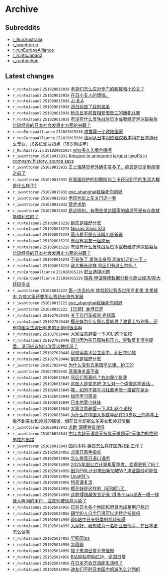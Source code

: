 # Archive

## Subreddits

- [r_RunAustralia](r_RunAustralia/index.md)
- [r_iwanttorun](r_iwanttorun/index.md)
- [r_runEuropaAlliance](r_runEuropaAlliance/index.md)
- [r_runtoJapan2](r_runtoJapan2/index.md)
- [r_runtonihon](r_runtonihon/index.md)

## Latest changes

- `r_runtoJapan2` `251029015938` [老哥们怎么应对专门的面接和小论文？](posts/r_runtoJapan2/251028235614_1oipnxa.md)
- `r_runtoJapan2` `251029015938` [在日小支人的煩惱。](posts/r_runtoJapan2/251028113337_1oi6vxb.md)
- `r_runtoJapan2` `251029015938` [J.I.B.A](posts/r_runtoJapan2/251028233649_1oip7kw.md)
- `r_runtoJapan2` `251029015938` [润日组毁了我的弟弟](posts/r_runtoJapan2/251028155137_1oid2gs.md)
- `r_runtoJapan2` `251029015938` [枪杀日本前首相安倍晋三的嫌犯认罪](posts/r_runtoJapan2/251028115920_1oi7dvz.md)
- `r_runtoJapan2` `251029015938` [有没有什么反映战后日本或者经济泡沫破裂后比较经典的日本社会发展史方面的书籍？](posts/r_runtoJapan2/251027170737_1ohk5nx.md)
- `r_runEuropaAlliance` `251029015936` [求推荐一个欧陆国家](posts/r_runEuropaAlliance/251028190005_1oii5m5.md)
- `r_runEuropaAlliance` `251029015936` [请问从日本润欧建议我本科在日本选什么专业，求各位润友指点（18岁刚成年）](posts/r_runEuropaAlliance/251028072212_1oi2yj5.md)
- `r_RunAustralia` `251029015934` [whv多久入境合适呢](posts/r_RunAustralia/251028133606_1oi9jsp.md)
- `r_iwanttorun` `251029015932` [Amazon to announce largest layoffs in company history, source says](posts/r_iwanttorun/251028172609_1oifn63.md)
- `r_iwanttorun` `251029015932` [去上海感觉老外确实变多了，应该是恢复到疫情之前了](posts/r_iwanttorun/251028130528_1oi8u3f.md)
- `r_iwanttorun` `251029015932` [在美国庇护的初期阶段工卡还没到手的生活大概是什么样子?](posts/r_iwanttorun/251028130645_1oi8v33.md)
- `r_iwanttorun` `251029015932` [eve_shanghai我操死你的妈](posts/r_iwanttorun/251028003832_1ohvmld.md)
- `r_iwanttorun` `251029015932` [老印也玩上车关门这一套](posts/r_iwanttorun/251028102129_1oi5lg5.md)
- `r_iwanttorun` `251029015932` [壁虎求助](posts/r_iwanttorun/251028114358_1oi72zc.md)
- `r_iwanttorun` `251029015932` [是这样的，有哪些发达国家的旅游签是有存款就能顺利过的？](posts/r_iwanttorun/251028022934_1ohxzzo.md)
- `r_runtoJapan2` `251028015228` [到底是經歷什麼](posts/r_runtoJapan2/251026221848_1ogxp1y.md)
- `r_runtoJapan2` `251028015228` [Nissan Silvia S13](posts/r_runtoJapan2/251027141130_1ohfgq2.md)
- `r_runtoJapan2` `251028015228` [高市是不是应该叫川普爸爸](posts/r_runtoJapan2/251028000419_1ohuw1f.md)
- `r_runtoJapan2` `251028015228` [有没有朋友一起来玩](posts/r_runtoJapan2/251027061237_1oh701b.md)
- `r_runtoJapan2` `251028015228` [有没有什么反映战后日本或者经济泡沫破裂后比较经典的日本社会发展史方面的书籍？](posts/r_runtoJapan2/251027170737_1ohk5nx.md)
- `r_runtoJapan2` `251028015228` [不夸张了 发张全身照 润友们评价一下 ~](posts/r_runtoJapan2/251027153152_1ohhkqs.md)
- `r_runtoJapan2` `251028015228` [我大概长这样 穹区们有这么帅吗？](posts/r_runtoJapan2/251027110913_1ohbijj.md)
- `r_runEuropaAlliance` `251028015226` [职业选择问题](posts/r_runEuropaAlliance/251026064622_1ogdsie.md)
- `r_runEuropaAlliance` `251028015226` [瑞典 申请隆德数据分析与商业经济/斯大 转码专业](posts/r_runEuropaAlliance/251027034831_1oh4l8p.md)
- `r_iwanttorun` `251028015222` [第一次去杭州,体验超过我去过所有北美 北美城市,为啥大家还要那么费劲去海外发展](posts/r_iwanttorun/251027162455_1ohj03w.md)
- `r_iwanttorun` `251028015222` [eve_shanghai我操死你的妈](posts/r_iwanttorun/251028003832_1ohvmld.md)
- `r_iwanttorun` `251028015222` [【已潤】香港已定](posts/r_iwanttorun/251027125014_1ohdiun.md)
- `r_runtoJapan2` `251027020448` [关于自行车被盗 完结篇](posts/r_runtoJapan2/251026173122_1ogqjx2.md)
- `r_runtoJapan2` `251027020448` [樱花妹为什么那么爱韩男？油管上特别多，还有中国女生嫁日韩男的比例也很高啊](posts/r_runtoJapan2/251026060208_1ogd3c6.md)
- `r_runtoJapan2` `251027020448` [大家注意避雷一下JCLI这个语校](posts/r_runtoJapan2/251026010520_1og7rt1.md)
- `r_runtoJapan2` `251027020448` [部分因为在日孤独和压力，导致反复清空硬盘。请问应该如何改善这种状况？](posts/r_runtoJapan2/251026121611_1ogj5c5.md)
- `r_runtoJapan2` `251027020448` [现就读美术公立高中，润日求助帖](posts/r_runtoJapan2/251026052546_1ogcibg.md)
- `r_runtoJapan2` `251027020448` [到底是經歷什麼](posts/r_runtoJapan2/251026221848_1ogxp1y.md)
- `r_iwanttorun` `251027020442` [为什么没有去美国学法律、护工的](posts/r_iwanttorun/251026054245_1ogcsa1.md)
- `r_iwanttorun` `251027020442` [港澳海关查不查](posts/r_iwanttorun/251026165312_1ogplax.md)
- `r_runtoJapan2` `251026015849` [穹区们羡慕吗？右边那个是我](posts/r_runtoJapan2/251025160004_1ofv5px.md)
- `r_runtoJapan2` `251026015849` [这些人是变态吧 怎么对一个偶像这样说话...](posts/r_runtoJapan2/251025154616_1ofutly.md)
- `r_runtoJapan2` `251026015849` [唉，如何不做牛马社畜也能一直留在家乡](posts/r_runtoJapan2/251025224013_1og4s8f.md)
- `r_runtoJapan2` `251026015849` [如何学习英语](posts/r_runtoJapan2/251024184925_1of60t9.md)
- `r_runtoJapan2` `251026015849` [日本地雷小妹妹](posts/r_runtoJapan2/251026003842_1og797n.md)
- `r_runtoJapan2` `251026015849` [大家注意避雷一下JCLI这个语校](posts/r_runtoJapan2/251026010520_1og7rt1.md)
- `r_runtoJapan2` `251026015849` [为什么在中国大多数年纪在20岁以上的基本上看不到美女和帅哥的情侣、但在日本却那么多美女和帅哥情侣](posts/r_runtoJapan2/251025133719_1ofrr4o.md)
- `r_iwanttorun` `251026015843` [求助 润捷克有戏吗](posts/r_iwanttorun/251025145859_1oftnkj.md)
- `r_iwanttorun` `251026015843` [中年大龄无语言无技能无做题无it无体力的性别男性的出路](posts/r_iwanttorun/251025020157_1offrqc.md)
- `r_iwanttorun` `251026015843` [国内本科 英硕怎么样在国外找到工作？](posts/r_iwanttorun/251025195533_1og0znq.md)
- `r_runtoJapan2` `251025014956` [求润日高手指点](posts/r_runtoJapan2/251022173815_1odezex.md)
- `r_runtoJapan2` `251025014956` [怎么提高日语口语呢](posts/r_runtoJapan2/251024134427_1oey570.md)
- `r_runtoJapan2` `251025014956` [2025年国公立计算机夏季考，变得更卷了吗？](posts/r_runtoJapan2/251024115505_1oevp3g.md)
- `r_runtoJapan2` `251025014956` [因为FWL计划撤出新加坡WP,求证路线可能性](posts/r_runtoJapan2/251023064442_1odw8q9.md)
- `r_runtoJapan2` `251025014956` [UoaKN″y](posts/r_runtoJapan2/251023160021_1oe75wb.md)
- `r_runtoJapan2` `251025014956` [特高课复活](posts/r_runtoJapan2/251024031331_1oen3dd.md)
- `r_runtoJapan2` `251025014956` [樱花妹是这样的（昭和回归）](posts/r_runtoJapan2/251022121634_1od6mla.md)
- `r_runtoJapan2` `251025014956` [这种1⃣️隐藏发言记录 2⃣️多个sub发表一模一样耸人听闻的用户，注意别被信息污染了](posts/r_runtoJapan2/251024051343_1oep9mb.md)
- `r_runtoJapan2` `251025014956` [已将日本各个地区和府县添加至用户标识](posts/r_runtoJapan2/251024084201_1oesgui.md)
- `r_runtoJapan2` `251025014956` [辍学的人自学日语可以走特定技能吗](posts/r_runtoJapan2/251023032936_1odsx7c.md)
- `r_runtoJapan2` `251025014956` [观b站中日夫妇类的视频有感](posts/r_runtoJapan2/251020144416_1obkrjj.md)
- `r_runtoJapan2` `251025014956` [大家好，我想成为一名职业吉他手，在日本该怎么做呢](posts/r_runtoJapan2/251024074358_1oerla6.md)
- `r_runtoJapan2` `251025014956` [早稻田ips](posts/r_runtoJapan2/251024115429_1oevonr.md)
- `r_runtoJapan2` `251025014956` [怎麼辦](posts/r_runtoJapan2/251020202236_1obsnih.md)
- `r_runtoJapan2` `251025014956` [接下來潤日會不會很慘](posts/r_runtoJapan2/251022183743_1odgltd.md)
- `r_runtoJapan2` `251025014956` [B站偷贴吧偷红迪，偷国日常](posts/r_runtoJapan2/251024140629_1oeyofp.md)
- `r_runtoJapan2` `251025014956` [在日本不会日语能生活吗？](posts/r_runtoJapan2/251023202152_1oee2au.md)
- `r_runtoJapan2` `251025014956` [迪友们平时日本国内旅游怎么计划的](posts/r_runtoJapan2/251022042651_1ocyqdz.md)
